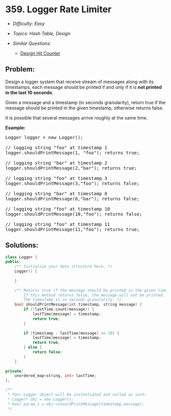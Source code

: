 # 359. Logger Rate Limiter

* *Difficulty: Easy*

* *Topics: Hash Table, Design*

* *Similar Questions:*

  * [Design Hit Counter](design-hit-counter.md)

## Problem:

<p>Design a logger system that receive stream of messages along with its timestamps, each message should be printed if and only if it is <b>not printed in the last 10 seconds</b>.</p>

<p>Given a message and a timestamp (in seconds granularity), return true if the message should be printed in the given timestamp, otherwise returns false.</p>

<p>It is possible that several messages arrive roughly at the same time.</p>

<p><b>Example:</b></p>

<pre>
Logger logger = new Logger();

// logging string &quot;foo&quot; at timestamp 1
logger.shouldPrintMessage(1, &quot;foo&quot;); returns true; 

// logging string &quot;bar&quot; at timestamp 2
logger.shouldPrintMessage(2,&quot;bar&quot;); returns true;

// logging string &quot;foo&quot; at timestamp 3
logger.shouldPrintMessage(3,&quot;foo&quot;); returns false;

// logging string &quot;bar&quot; at timestamp 8
logger.shouldPrintMessage(8,&quot;bar&quot;); returns false;

// logging string &quot;foo&quot; at timestamp 10
logger.shouldPrintMessage(10,&quot;foo&quot;); returns false;

// logging string &quot;foo&quot; at timestamp 11
logger.shouldPrintMessage(11,&quot;foo&quot;); returns true;
</pre>
## Solutions:

```c++
class Logger {
public:
    /** Initialize your data structure here. */
    Logger() {
        
    }
    
    /** Returns true if the message should be printed in the given timestamp, otherwise returns false.
        If this method returns false, the message will not be printed.
        The timestamp is in seconds granularity. */
    bool shouldPrintMessage(int timestamp, string message) {
        if (!lastTime.count(message)) {
            lastTime[message] = timestamp;
            return true;
        }
        
        if (timestamp - lastTime[message] >= 10) {
            lastTime[message] = timestamp;
            return true;
        } else {
            return false;
        }
    }
    
private:
    unordered_map<string, int> lastTime;
};

/**
 * Your Logger object will be instantiated and called as such:
 * Logger* obj = new Logger();
 * bool param_1 = obj->shouldPrintMessage(timestamp,message);
 */
```
